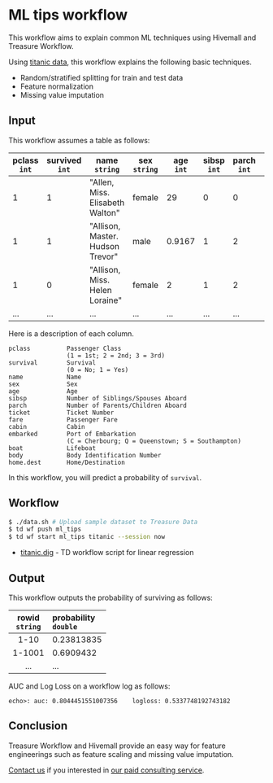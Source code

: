 # ML tips workflow

This workflow aims to explain common ML techniques using Hivemall and Treasure Workflow.

Using [titanic data](https://github.com/amueller/scipy-2017-sklearn/blob/master/notebooks/datasets/titanic3.csv), this workflow explains the following basic techniques.

- Random/stratified splitting for train and test data
- Feature normalization
- Missing value imputation

## Input

This workflow assumes a table as follows:

|pclass<br/>`int`|survived<br/>`int`|name<br/>`string`|sex<br/>`string`|age<br/>`int`|sibsp<br/>`int`|parch<br/>`int`|ticket<br/>`string`|fare<br/>`double`|cabin<br/>`string`|embarked<br/>`string`|boat<br/>`string`|body<br/>`int`|home.dest<br/>`string`|
|---------|------|---------|--------|-------|-------|-------|--------|-------|-------|-----------|--------|---------|-------|
|1|1|"Allen, Miss. Elisabeth Walton"|female|29|0|0|24160|211.3375|B5|S|2||"St Louis, MO"|
|1|1|"Allison, Master. Hudson Trevor"|male|0.9167|1|2|113781|151.5500|C22 C26|S|11||"Montreal, PQ / Chesterville, ON"|
|1|0|"Allison, Miss. Helen Loraine"|female|2|1|2|113781|151.5500|C22 C26|S|||"Montreal, PQ / Chesterville, ON"|
|...|...|...|...|...|...|...|...|...|...|...|...|...|...|

Here is a description of each column.

    pclass          Passenger Class
                    (1 = 1st; 2 = 2nd; 3 = 3rd)
    survival        Survival
                    (0 = No; 1 = Yes)
    name            Name
    sex             Sex
    age             Age
    sibsp           Number of Siblings/Spouses Aboard
    parch           Number of Parents/Children Aboard
    ticket          Ticket Number
    fare            Passenger Fare
    cabin           Cabin
    embarked        Port of Embarkation
                    (C = Cherbourg; Q = Queenstown; S = Southampton)
    boat            Lifeboat
    body            Body Identification Number
    home.dest       Home/Destination

In this workflow, you will predict a probability of `survival`.

## Workflow

```sh
$ ./data.sh # Upload sample dataset to Treasure Data
$ td wf push ml_tips
$ td wf start ml_tips titanic --session now
```

- [titanic.dig](titanic.dig) - TD workflow script for linear regression

## Output

This workflow outputs the probability of surviving as follows:

| rowid<br/>`string` | probability<br/>`double` |
|:---:|:---|
| 1-10 |0.23813835|
| 1-1001 |0.6909432|
| ... |...|

AUC and Log Loss on a workflow log as follows:

```
echo>: auc: 0.8044451551007356    logloss: 0.5337748192743182
```

## Conclusion

Treasure Workflow and Hivemall provide an easy way for feature engineerings such as feature scaling and missing value imputation.

[Contact us](https://www.treasuredata.com/contact_us) if you interested in [our paid consulting service](https://docs.treasuredata.com/articles/data-science-consultation).

